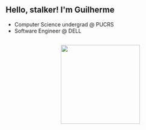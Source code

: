 ## Hello, stalker! I'm Guilherme

- Computer Science undergrad @ PUCRS
- Software Engineer @ DELL

##

<div align="center">
  <a href="https://github.com/gcvieira">
  <img height="210em" src="https://github-readme-stats.vercel.app/api?username=gcvieira&show_icons=true&theme=dark&include_all_commits=true&count_private=true"/>
</div>
